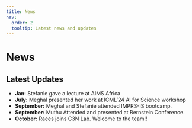 ```yaml
---
title: News
nav:
  order: 2
  tooltip: Latest news and updates
---
```


# News

## Latest Updates

- **Jan:** Stefanie gave a lecture at AIMS Africa
- **July:** Meghal presented her work at ICML’24 AI for Science workshop
- **September:** Meghal and Stefanie attended IMPRS-IS bootcamp. 
- **September:** Muthu Attended and presented at Bernstein Conference.
- **October:** Raees joins C3N Lab. Welcome to the team!! 

